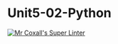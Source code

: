 # Unit5-02-Python
[![Mr Coxall's Super Linter](https://github.com/ICS3U-Programming-JosephK/Unit5-02-Python/workflows/Mr%20Coxall's%20Super%20Linter/badge.svg)](https://github.com/ICS3U-Programming-JosephK/Unit5-02-Python/actions/)
